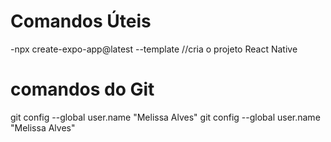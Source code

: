 # Comandos Úteis
-npx create-expo-app@latest --template //cria o projeto React Native





# comandos do Git

git config --global user.name "Melissa Alves"
git config --global user.name "Melissa Alves"